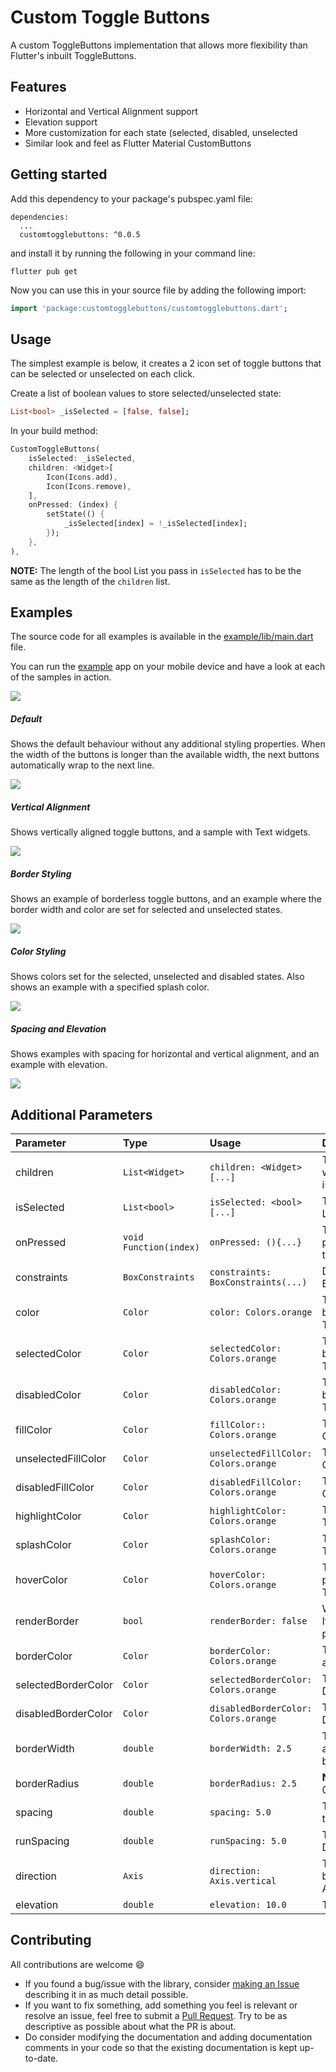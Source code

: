 # Custom Toggle Buttons

A custom ToggleButtons implementation that allows more flexibility than Flutter's inbuilt ToggleButtons.

## Features
- Horizontal and Vertical Alignment support
- Elevation support
- More customization for each state (selected, disabled, unselected
- Similar look and feel as Flutter Material CustomButtons

## Getting started

Add this dependency to your package's pubspec.yaml file:
```
dependencies:
  ...
  customtogglebuttons: ^0.0.5
```
and install it by running the following in your command line:
```
flutter pub get
```

Now you can use this in your source file by adding the following import:

```dart
import 'package:customtogglebuttons/customtogglebuttons.dart';
```

## Usage

The simplest example is below, it creates a 2 icon set of toggle buttons that can be selected or unselected on each click.

Create a list of boolean values to store selected/unselected state:
```dart
List<bool> _isSelected = [false, false];
```

In your build method:

```dart
CustomToggleButtons(
	isSelected: _isSelected,
	children: <Widget>[
		Icon(Icons.add),
		Icon(Icons.remove),
	],
	onPressed: (index) {
		setState(() {
			_isSelected[index] = !_isSelected[index];
		});
	},
),
```

**NOTE:** The length of the bool List you pass in `isSelected` has to be the same as the length of the `children` list.


## Examples

The source code for all examples is available in the [example/lib/main.dart](https://github.com/jitinder/customtogglebuttons/blob/master/example/lib/main.dart "example/lib/main.dart") file.

You can run the [example](https://github.com/jitinder/customtogglebuttons/tree/master/example "example") app on your mobile device and have a look at each of the samples in action.

<img src="https://github.com/jitinder/customtogglebuttons/blob/master/screenshots/example.png?raw=true">

##### Default

Shows the default behaviour without any additional styling properties. When the width of the buttons is longer than the available width, the next buttons automatically wrap to the next line.

<img src="https://github.com/jitinder/customtogglebuttons/blob/master/screenshots/default.gif?raw=true">

##### Vertical Alignment

Shows vertically aligned toggle buttons, and a sample with Text widgets.

<img src ="https://github.com/jitinder/customtogglebuttons/blob/master/screenshots/vertical.gif?raw=true">

##### Border Styling

Shows an example of borderless toggle buttons, and an example where the border width and color are set for selected and unselected states.

<img src ="https://github.com/jitinder/customtogglebuttons/blob/master/screenshots/borderstyle.gif?raw=true">

##### Color Styling

Shows colors set for the selected, unselected and disabled states. Also shows an example with a specified splash color.

<img src="https://github.com/jitinder/customtogglebuttons/blob/master/screenshots/color%20styling.gif?raw=true">

##### Spacing and Elevation

Shows examples with spacing for horizontal and vertical alignment, and an example with elevation.

<img src ="https://github.com/jitinder/customtogglebuttons/blob/master/screenshots/spaceandelev.gif?raw=true">


## Additional Parameters

| Parameter | Type | Usage | Description | Required? |
| :------------ | :------------ | :------------ | :------------ | :------------ |
| children | `List<Widget>` | `children: <Widget>[...]` | The toggle button widgets. These are typically `Icon` or `Text` widgets. Length of list must be equal to the length of isSelected list. | Yes |
| isSelected | `List<bool>` | `isSelected: <bool>[...]` | The corresponding selection state of each toggle button. Length of list must be equal to the length of children list.| Yes |
| onPressed | `void Function(index)` | `onPressed: (){...}` | The callback that is called when a button is tapped. The index parameter of the callback is the index of the button that is tapped | No || onPressed | `void Function(index)` | `onPressed: (){...}` | The callback that is called when a button is tapped. The index parameter of the callback is the index of the button that is tapped. | No |
| constraints | `BoxConstraints` | `constraints: BoxConstraints(...)` | Defines the button's size. If this property is null, then BoxConstraints(minWidth: 48.0, minHeight: 48.0) is be used. | No |
| color | `Color` | `color: Colors.orange` | The color for descendant [Text] and [Icon] widgets if the button is enabled and not selected. Defaults to Theme.of(context).colorScheme.onSurface. | No |
| selectedColor | `Color` | `selectedColor: Colors.orange` | The color for descendant [Text] and [Icon] widgets if the button is selected. Defaults to Theme.of(context).colorScheme.primary. | No |
| disabledColor | `Color` | `disabledColor: Colors.orange` | The color for descendant [Text] and [Icon] widgets if the button is disabled. Defaults to Theme.of(context).colorScheme.onSurface.withOpacity(0.38). | No |
| fillColor | `Color` | `fillColor:: Colors.orange` | The fill color for selected toggle buttons. Defaults to Colors.transparent. | No |
| unselectedFillColor | `Color` | `unselectedFillColor: Colors.orange` | The fill color for unselected toggle buttons. Defaults to Colors.transparent. | No |
| disabledFillColor | `Color` | `disabledFillColor: Colors.orange` | The fill color for disabled toggle buttons. Defaults to Colors.transparent. | No |
| highlightColor | `Color` | `highlightColor: Colors.orange` | The highlight color for the button's `InkWell`. Defaults to Theme.of(context).highlightColor. | No |
| splashColor | `Color` | `splashColor: Colors.orange` | The splash color for the button's  `InkWell`. Defaults to Theme.of(context).splashColor. | No |
| hoverColor | `Color` | `hoverColor: Colors.orange` | The color to use for filling the button when the button has a pointer hovering over it. Defaults to Theme.of(context).hoverColor. | No |
| renderBorder | `bool` | `renderBorder: false` | Whether or not to render a border around each toggle button. If false, no border will be rendered, even if other border properties are defined. Defaults to true. | No |
| borderColor | `Color` | `borderColor: Colors.orange` | The border color to display when the toggle button is enabled and not selected. Defaults to Colors.black12. | No |
| selectedBorderColor | `Color` | `selectedBorderColor: Colors.orange` | The border color to display when the toggle button is selected. Defaults to Colors.black12.| No |
| disabledBorderColor | `Color` | `disabledBorderColor: Colors.orange` | The border color to display when the toggle button is disabled. Defaults to Colors.black12. | No |
| borderWidth | `double` | `borderWidth: 2.5` | The width of the border surrounding each toggle button. This applies to both the greater surrounding border, as well as the borders between buttons. Defaults to a width of 1.0 | No |
| borderRadius | `double` | `borderRadius: 2.5` | **Not implemented** The radii of the border's corners. Defaults to 0.0| No |
| spacing | `double` | `spacing: 5.0` | The space between two consecutive toggle buttons. Defaults to 0.0. | No |
| runSpacing | `double` | `runSpacing: 5.0` | The space between two consecutive runs of toggle buttons. Defaults to 0.0. | No |
| direction | `Axis` | `direction: Axis.vertical` | The direction in which the toggle buttons will be created. Can be either Axis.horizontal or Axis.vertical. Defaults to Axis.horizontal. | No |
| elevation | `double` | `elevation: 10.0` | The elevation of each toggle button. Defaults to 0.0. | No |

## Contributing

All contributions are welcome 😄

- If you found a bug/issue with the library, consider [making an Issue](https://github.com/jitinder/customtogglebuttons/issues/new "making an Issue") describing it in as much detail possible.
- If you want to fix something, add something you feel is relevant or resolve an issue, feel free to submit a [Pull Request](https://github.com/jitinder/customtogglebuttons/pulls "Pull Request"). Try to be as descriptive as possible about what the PR is about.
- Do consider modifying the documentation and adding documentation comments in your code so that the existing documentation is kept up-to-date.